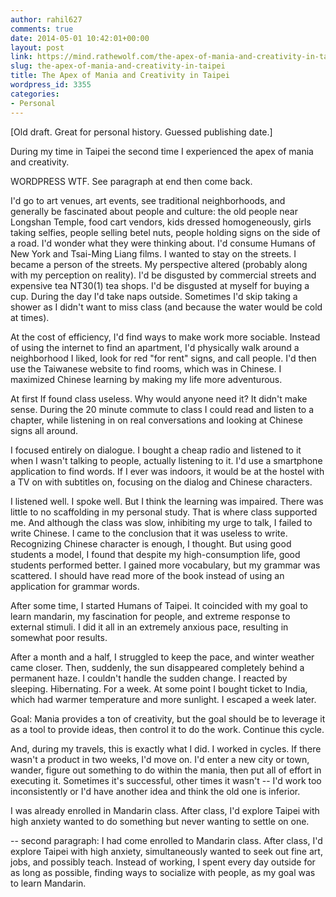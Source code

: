 ```yaml
---
author: rahil627
comments: true
date: 2014-05-01 10:42:01+00:00
layout: post
link: https://mind.rathewolf.com/the-apex-of-mania-and-creativity-in-taipei/
slug: the-apex-of-mania-and-creativity-in-taipei
title: The Apex of Mania and Creativity in Taipei
wordpress_id: 3355
categories:
- Personal
---
```


[Old draft. Great for personal history. Guessed publishing date.]

During my time in Taipei the second time I experienced the apex of mania and creativity.

WORDPRESS WTF. See paragraph at end then come back.

I'd go to art venues, art events, see traditional neighborhoods, and generally be fascinated about people and culture: the old people near Longshan Temple, food cart vendors, kids dressed homogeneously, girls taking selfies, people selling betel nuts, people holding signs on the side of a road. I'd wonder what they were thinking about. I'd consume Humans of New York and Tsai-Ming Liang films. I wanted to stay on the streets. I became a person of the streets. My perspective altered (probably along with my perception on reality). I'd be disgusted by commercial streets and expensive tea NT$30 ($1) tea shops. I'd be disgusted at myself for buying a cup. During the day I'd take naps outside. Sometimes I'd skip taking a shower as I didn't want to miss class (and because the water would be cold at times).

At the cost of efficiency, I'd find ways to make work more sociable. Instead of using the internet to find an apartment, I'd physically walk around a neighborhood I liked, look for red "for rent" signs, and call people. I'd then use the Taiwanese website to find rooms, which was in Chinese. I maximized Chinese learning by making my life more adventurous.

At first If found class useless. Why would anyone need it? It didn't make sense. During the 20 minute commute to class I could read and listen to a chapter, while listening in on  real conversations and looking at Chinese signs all around.

I focused entirely on dialogue. I bought a cheap radio and listened to it when I wasn't talking to people, actually listening to it. I'd use a smartphone application to find words. If I ever was indoors, it would be at the hostel with a TV on with subtitles on, focusing on the dialog and Chinese characters.

I listened well. I spoke well. But I think the learning was impaired. There was little to no scaffolding in my personal study. That is where class supported me. And although the class was slow, inhibiting my urge to talk, I failed to write Chinese. I came to the conclusion that it was useless to write. Recognizing Chinese character is enough, I thought. But using good students a model, I found that despite my high-consumption life, good students performed better. I gained more vocabulary, but my grammar was scattered. I should have read more of the book instead of using an application for grammar words.

After some time, I started Humans of Taipei. It coincided with my goal to learn mandarin, my fascination for people, and extreme response to external stimuli. I did it all in an extremely anxious pace, resulting in somewhat poor results.

After a month and a half, I struggled to keep the pace, and winter weather came closer. Then, suddenly, the sun disappeared completely behind a permanent haze. I couldn't handle the sudden change. I reacted by sleeping. Hibernating. For a week. At some point I bought ticket to India, which had warmer temperature and more sunlight. I escaped a week later.



Goal:
Mania provides a ton of creativity, but the goal should be to leverage it as a tool to provide ideas, then control it to do the work. Continue this cycle.

And, during my travels, this is exactly what I did. I worked in cycles. If there wasn't a product in two weeks, I'd move on. I'd enter a new city or town, wander, figure out something to do within the mania, then put all of effort in executing it. Sometimes it's successful, other times it wasn't -- I'd work too inconsistently or I'd have another idea and think the old one is inferior.

I was already enrolled in Mandarin class. After class, I'd explore Taipei with high anxiety wanted to do something but never wanting to settle on one.


--
second paragraph:
I had come enrolled to Mandarin class. After class, I'd explore Taipei with high anxiety, simultaneously wanted to seek out fine art, jobs, and possibly teach. Instead of working, I spent every day outside for as long as possible, finding ways to socialize with people, as my goal was to learn Mandarin.
